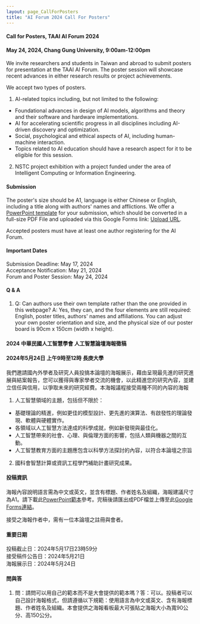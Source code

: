 ```yaml
---
layout: page_CallForPosters
title: "AI Forum 2024 Call For Posters"
---
```


#### Call for Posters, TAAI AI Forum 2024
#### May 24, 2024, Chang Gung University, 9:00am-12:00pm

We invite researchers and students in Taiwan and abroad to submit posters for presentation at the TAAI AI Forum. The poster session will showcase recent advances in either research results or project achievements. 

We accept two types of posters.
1. AI-related topics including, but not limited to the following:
- Foundational advances in design of AI models, algorithms and theory and their software and hardware implementations.
- AI for accelerating scientific progress in all disciplines including AI-driven discovery and optimization.
- Social, psychological and ethical aspects of AI, including human-machine interaction.
- Topics related to AI education should have a research aspect for it to be eligible for this session.
2. NSTC project exhibition with a project funded under the area of Intelligent Computing or Information Engineering.

#### Submission

The poster's size should be A1, language is either Chinese or English, including a title along with authors' names and afflictions. We offer a [PowerPoint template](https://docs.google.com/presentation/d/17yOpgadtPBwS3zAoy23DtTxeMtN1ZCce/edit?usp=sharing&ouid=117648312492788736391&rtpof=true&sd=true) for your submission, which should be converted in a full-size PDF File and uploaded via this Google Forms link: [Upload URL](https://forms.gle/UTz9cqYwqAFmKYpV8).

Accepted posters must have at least one author registering for the AI Forum. 

#### Important Dates
Submission Deadline: May 17, 2024 <br/>
Acceptance Notification: May 21, 2024<br/>
Forum and Poster Session: May 24, 2024<br/>

#### Q & A
1. Q: Can authors use their own template rather than the one provided in this webpage? A: Yes, they can, and the four elements are still required: English, poster titles, authors' names and affiliations. You can adjust your own poster orientation and size, and the physical size of our poster board is 90cm x 150cm (width x height).

#### 2024 中華民國人工智慧學會 人工智慧論壇海報徵稿
#### 2024年5月24日 上午9時至12時 長庚大學

我們邀請國內外學者及研究人員投搞本論壇的海報展示，藉由呈現最先進的研究進展與結案報告，您可以獲得與專家學者交流的機會，以此精進您的研究內容，並建立信任與信用，以爭取未來的研究經費。本海報議程接受兩種不同的內容的海報

1. 人工智慧領域的主題，包括但不限於：
- 基礎理論的精進，例如更佳的模型設計、更先進的演算法、有啟發性的理論發現、軟體與硬體實作。
- 各領域以人工智慧方法達成的科學成就，例如新發現與最佳化。
- 人工智慧帶來的社會、心理、與倫理方面的影響，包括人類與機器之間的互動。
- 人工智慧教育方面的主題應包含以科學方法探討的內容，以符合本論壇之宗旨
2. 國科會智慧計算或資訊工程學門補助計畫研究成果。

#### 投稿資訊

海報內容說明語言需為中文或英文，並含有標題、作者姓名及組織，海報建議尺寸為A1。請下載此[PowerPoint範本](https://docs.google.com/presentation/d/17yOpgadtPBwS3zAoy23DtTxeMtN1ZCce/edit?usp=sharing&ouid=117648312492788736391&rtpof=true&sd=true)參考。完稿後請匯出成PDF檔並上傳至此[Google Forms連結](https://forms.gle/UTz9cqYwqAFmKYpV8)。

接受之海報作者中，需有一位本論壇之註冊與會者。

#### 重要日期
投稿截止日：2024年5月17日23時59分 <br/>
接受稿件公告日：2024年5月21日 <br/>
海報展示日：2024年5月24日<br/>

#### 問與答
1. 問：請問可以用自己的範本而不是大會提供的範本嗎？答：可以。投稿者可以自己設計海報格式，但請遵循以下規範：使用語言為中文或英文、含有海報標題、作者姓名及組織。本會提供之海報看板最大可張貼之海報大小為寬90公分、高150公分。

